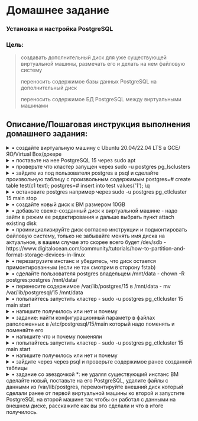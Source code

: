 # **Домашнее задание**

### Установка и настройка PostgreSQL
### Цель:
  
> создавать дополнительный диск для уже существующей виртуальной машины, размечать его и делать на нем файловую систему
>
> переносить содержимое базы данных PostgreSQL на дополнительный диск
>
> переносить содержимое БД PostgreSQL между виртуальными машинами


## **Описание/Пошаговая инструкция выполнения домашнего задания:**

<details><summary>• создайте виртуальную машину c Ubuntu 20.04/22.04 LTS в GCE/ЯО/Virtual Box/докере</summary>
  
  Развёрнута ВМ Ubuntu 
  ```bash
zetta55@ubuntu-vm1:~$ cat /etc/os-release 
PRETTY_NAME="Ubuntu 22.04.2 LTS"
NAME="Ubuntu"
VERSION_ID="22.04"
VERSION="22.04.2 LTS (Jammy Jellyfish)"
VERSION_CODENAME=jammy
ID=ubuntu
ID_LIKE=debian
HOME_URL="https://www.ubuntu.com/"
SUPPORT_URL="https://help.ubuntu.com/"
BUG_REPORT_URL="https://bugs.launchpad.net/ubuntu/"
PRIVACY_POLICY_URL="https://www.ubuntu.com/legal/terms-and-policies/privacy-policy"
UBUNTU_CODENAME=jammy
zetta55@ubuntu-vm1:~$ sudo dmidecode -s system-manufacturer
[sudo] пароль для zetta55: 
VMware, Inc.
zetta55@ubuntu-vm1:~$ 
  ```
  </details>
  
<details><summary>• поставьте на нее PostgreSQL 15 через sudo apt</summary>

  Подключаю репозиторий и устанавливаю postgresql.
```shell
zetta55@ubuntu-vm1:~$ sudo sh -c 'echo "deb http://apt.postgresql.org/pub/repos/apt $(lsb_release -cs)-pgdg main" > /etc/apt/sources.list.d/pgdg.list'
zetta55@ubuntu-vm1:~$ wget -qO- https://www.postgresql.org/media/keys/ACCC4CF8.asc | sudo tee /etc/apt/trusted.gpg.d/pgdg.asc &>/dev/null
zetta55@ubuntu-vm1:~$ sudo apt update
zetta55@ubuntu-vm1:~$ sudo apt install postgresql postgresql-client -y
```
  Проверяю результат установки
```shell
zetta55@ubuntu-vm1:~$ sudo systemctl status postgresql
● postgresql.service - PostgreSQL RDBMS
     Loaded: loaded (/lib/systemd/system/postgresql.service; enabled; vendor preset: enabled)
     Active: active (exited) since Mon 2023-04-24 15:55:19 MSK; 52s ago
   Main PID: 7080 (code=exited, status=0/SUCCESS)
        CPU: 1ms

апр 24 15:55:19 ubuntu-vm1 systemd[1]: Starting PostgreSQL RDBMS...
апр 24 15:55:19 ubuntu-vm1 systemd[1]: Finished PostgreSQL RDBMS.
zetta55@ubuntu-vm1:~$ sudo pg_config --version
PostgreSQL 15.2 (Ubuntu 15.2-1.pgdg22.04+1)
zetta55@ubuntu-vm1:~$

```
</details>

<details><summary>• проверьте что кластер запущен через sudo -u postgres pg_lsclusters</summary>

```shell
zetta55@ubuntu-vm1:~$ sudo -u postgres pg_lsclusters
Ver Cluster Port Status Owner    Data directory              Log file
15  main    5432 online postgres /var/lib/postgresql/15/main /var/log/postgresql/postgresql-15-main.log
zetta55@ubuntu-vm1:~$
```
</details>

<details><summary>• зайдите из под пользователя postgres в psql и сделайте произвольную таблицу с произвольным содержимым
postgres=# create table test(c1 text);
postgres=# insert into test values('1');
\q</summary>

  Зашёл пользователем postgres в psql, создал таблицу с произвольным содержимым.
```shell
zetta55@ubuntu-vm1:~$ sudo -u postgres psql
could not change directory to "/home/zetta55": Отказано в доступе
psql (15.2 (Ubuntu 15.2-1.pgdg22.04+1))
Type "help" for help.

postgres=# create table test(c1 text);
CREATE TABLE
postgres=# insert into test values('1');
INSERT 0 1
postgres=#

```
</details>


<details><summary>• остановите postgres например через sudo -u postgres pg_ctlcluster 15 main stop</summary>

  Стопаю postgres и проверяю результат выполнения остановки.
```shell
zetta55@ubuntu-vm1:~$ sudo -u postgres pg_ctlcluster 15 main stop
Warning: stopping the cluster using pg_ctlcluster will mark the systemd unit as failed. Consider using systemctl:
  sudo systemctl stop postgresql@15-main
  
zetta55@ubuntu-vm1:~$ sudo -u postgres pg_lsclusters
Ver Cluster Port Status Owner    Data directory              Log file
15  main    5432 down   postgres /var/lib/postgresql/15/main /var/log/postgresql/postgresql-15-main.log
zetta55@ubuntu-vm1:~$
  
```
</details>


<details><summary>• создайте новый диск к ВМ размером 10GB</summary>

  Исходное состояние дисковой подсистемы VM
```shell
  zetta55@ubuntu-vm1:~$ sudo lsblk
NAME                MAJ:MIN RM   SIZE RO TYPE MOUNTPOINTS
sda                   8:0    0    40G  0 disk
├─sda1                8:1    0     1M  0 part
├─sda2                8:2    0   513M  0 part /boot/efi
└─sda3                8:3    0  39,5G  0 part
  ├─vgubuntu-root   253:0    0  37,6G  0 lvm  /var/snap/firefox/common/host-hunspell
  │                                           /
  └─vgubuntu-swap_1 253:1    0   1,9G  0 lvm  [SWAP]
sr0                  11:0    1  1024M  0 rom
zetta55@ubuntu-vm1:~$ df -h
Файл.система              Размер Использовано  Дост Использовано% Cмонтировано в
tmpfs                       795M         1,6M  794M            1% /run
/dev/mapper/vgubuntu-root    37G          12G   24G           34% /
tmpfs                       3,9G            0  3,9G            0% /dev/shm
tmpfs                       5,0M         4,0K  5,0M            1% /run/lock
/dev/sda2                   512M         6,1M  506M            2% /boot/efi
tmpfs                       795M          96K  795M            1% /run/user/1000
zetta55@ubuntu-vm1:~$
```
Создал новый виртуальный диск.
<p align="center">
<image src="/lesson 6/new_vdi.png" alt="New vdi">
</p>
</details>

<details><summary>• добавьте свеже-созданный диск к виртуальной машине - надо зайти в режим ее редактирования и дальше выбрать пункт attach existing disk</summary>


  Подключил созданный диск к VM.
<p align="center">
<image src="/lesson 6/add_new_vdi.png" alt="New vdi">
</p>
<p align="center">
<image src="/lesson 6/add_new_vdi_1.png" alt="New vdi">
</p>
</details>

<details><summary>• проинициализируйте диск согласно инструкции и подмонтировать файловую систему, только не забывайте менять имя диска на актуальное, в вашем случае это скорее всего будет /dev/sdb - https://www.digitalocean.com/community/tutorials/how-to-partition-and-format-storage-devices-in-linux</summary>

```shell
zetta55@ubuntu-vm1:~$ sudo parted -l | grep Error
[sudo] пароль для zetta55:
Ошибка: /dev/sdb: метка диска не определена
zetta55@ubuntu-vm1:~$ lsblk
NAME                MAJ:MIN RM   SIZE RO TYPE MOUNTPOINTS
sda                   8:0    0    40G  0 disk
├─sda1                8:1    0     1M  0 part
├─sda2                8:2    0   513M  0 part /boot/efi
└─sda3                8:3    0  39,5G  0 part
  ├─vgubuntu-root   253:0    0  37,6G  0 lvm  /var/snap/firefox/common/host-hunspell
  │                                           /
  └─vgubuntu-swap_1 253:1    0   1,9G  0 lvm  [SWAP]
sdb                   8:16   0    10G  0 disk
sr0                  11:0    1  1024M  0 rom
zetta55@ubuntu-vm1:~$ sudo parted /dev/sdb mklabel gpt
Информация: Не забудьте обновить /etc/fstab.

zetta55@ubuntu-vm1:~$ lsblk
NAME                MAJ:MIN RM   SIZE RO TYPE MOUNTPOINTS
sda                   8:0    0    40G  0 disk
├─sda1                8:1    0     1M  0 part
├─sda2                8:2    0   513M  0 part /boot/efi
└─sda3                8:3    0  39,5G  0 part
  ├─vgubuntu-root   253:0    0  37,6G  0 lvm  /var/snap/firefox/common/host-hunspell
  │                                           /
  └─vgubuntu-swap_1 253:1    0   1,9G  0 lvm  [SWAP]
sdb                   8:16   0    10G  0 disk
sr0                  11:0    1  1024M  0 rom
zetta55@ubuntu-vm1:~$ sudo parted -a opt /dev/sdb mkpart primary ext4 0% 100%
Информация: Не забудьте обновить /etc/fstab.

zetta55@ubuntu-vm1:~$ sudo mkfs.ext4 -L 10G /dev/sdb1
mke2fs 1.46.5 (30-Dec-2021)
Creating filesystem with 2620928 4k blocks and 655360 inodes
Filesystem UUID: 885dd9db-3a5b-4b50-a5f9-e198b4a17d63
Superblock backups stored on blocks:
        32768, 98304, 163840, 229376, 294912, 819200, 884736, 1605632

Allocating group tables: done
Сохранение таблицы inod'ов: done
Создание журнала (16384 блоков): готово
Writing superblocks and filesystem accounting information: готово

zetta55@ubuntu-vm1:~$ sudo lsblk --fs
NAME                FSTYPE      FSVER    LABEL UUID                                   FSAVAIL FSUSE% MOUNTPOINTS
sda
├─sda1
├─sda2              vfat        FAT32          6BDB-C223                               505,9M     1% /boot/efi
└─sda3              LVM2_member LVM2 001       XTxL2s-Kenh-vV71-IwQJ-LUZB-KIdd-Kt169x
  ├─vgubuntu-root   ext4        1.0            f5346c10-26d6-4733-9fae-f20d1a9d6a54     23,3G    31% /var/snap/firefox/common/host-hunspell
  │                                                                                                  /
  └─vgubuntu-swap_1 swap        1              08baf801-2f0b-42f6-8064-33db93e7bb1d                  [SWAP]
sdb
└─sdb1              ext4        1.0      10G   885dd9db-3a5b-4b50-a5f9-e198b4a17d63
sr0
zetta55@ubuntu-vm1:~$

zetta55@ubuntu-vm1:~$ sudo mkdir -p /mnt/10G
[sudo] пароль для zetta55:
  
zetta55@ubuntu-vm1:~$ sudo mount -o defaults /dev/sdb1 /mnt/10G
  
zetta55@ubuntu-vm1:~$ cat /etc/fstab
# /etc/fstab: static file system information.
#
# Use 'blkid' to print the universally unique identifier for a
# device; this may be used with UUID= as a more robust way to name devices
# that works even if disks are added and removed. See fstab(5).
#
# <file system> <mount point>   <type>  <options>       <dump>  <pass>
/dev/mapper/vgubuntu-root /               ext4    errors=remount-ro 0       1
# /boot/efi was on /dev/sda2 during installation
UUID=6BDB-C223  /boot/efi       vfat    umask=0077      0       1
/dev/mapper/vgubuntu-swap_1 none            swap    sw              0       0
  
zetta55@ubuntu-vm1:~$ sudo sh -c "echo 'LABEL=10G /mnt/10G ext4 defaults 0 2' >> /etc/fstab"
  
zetta55@ubuntu-vm1:~$ cat /etc/fstab
# /etc/fstab: static file system information.
#
# Use 'blkid' to print the universally unique identifier for a
# device; this may be used with UUID= as a more robust way to name devices
# that works even if disks are added and removed. See fstab(5).
#
# <file system> <mount point>   <type>  <options>       <dump>  <pass>
/dev/mapper/vgubuntu-root /               ext4    errors=remount-ro 0       1
# /boot/efi was on /dev/sda2 during installation
UUID=6BDB-C223  /boot/efi       vfat    umask=0077      0       1
/dev/mapper/vgubuntu-swap_1 none            swap    sw              0       0
LABEL=10G /mnt/10G ext4 defaults 0 2
zetta55@ubuntu-vm1:~$

```
</details>


<details><summary>• перезагрузите инстанс и убедитесь, что диск остается примонтированным (если не так смотрим в сторону fstab)</summary>

```shell
zetta55@ubuntu-vm1:~$ sudo reboot

  Welcome to Ubuntu 22.04.2 LTS (GNU/Linux 5.19.0-40-generic x86_64)

 * Documentation:  https://help.ubuntu.com
 * Management:     https://landscape.canonical.com
 * Support:        https://ubuntu.com/advantage

Расширенное поддержание безопасности (ESM) для Applications выключено.

0 обновлений может быть применено немедленно.

7 дополнительных обновлений безопасности могут быть применены с помощью ESM Apps.
Подробнее о включении службы ESM Apps at https://ubuntu.com/esm

Last login: Mon Apr 24 17:11:39 2023 from 172.16.0.125

zetta55@ubuntu-vm1:~$ mount | grep dev/sd
/dev/sda2 on /boot/efi type vfat (rw,relatime,fmask=0077,dmask=0077,codepage=437,iocharset=iso8859-1,shortname=mixed,errors=remount-ro)
/dev/sdb1 on /mnt/10G type ext4 (rw,relatime)
zetta55@ubuntu-vm1:~$
  
zetta55@ubuntu-vm1:~$ lsblk | grep sd
sda                   8:0    0    40G  0 disk
├─sda1                8:1    0     1M  0 part
├─sda2                8:2    0   513M  0 part /boot/efi
└─sda3                8:3    0  39,5G  0 part
sdb                   8:16   0    10G  0 disk
└─sdb1                8:17   0    10G  0 part /mnt/10G
zetta55@ubuntu-vm1:~$
```
  как видно после ребута приаттаченый диск успешно смонтировался.
  
</details>

<details><summary>• сделайте пользователя postgres владельцем /mnt/data - chown -R postgres:postgres /mnt/data/</summary>

```shell
zetta55@ubuntu-vm1:~$ sudo chown -R postgres:postgres /mnt/10G/
[sudo] пароль для zetta55:
zetta55@ubuntu-vm1:~$ ls -la /mnt/10G/
итого 24
drwxr-xr-x 3 postgres postgres  4096 апр 24 17:14 .
drwxr-xr-x 3 root     root      4096 апр 24 17:48 ..
drwx------ 2 postgres postgres 16384 апр 24 17:14 lost+found
zetta55@ubuntu-vm1:~$

```
</details>


<details><summary>• перенесите содержимое /var/lib/postgres/15 в /mnt/data - mv /var/lib/postgresql/15 /mnt/data</summary>

```shell
zetta55@ubuntu-vm1:~$ sudo mv /var/lib/postgresql/15 /mnt/10G

zetta55@ubuntu-vm1:~$ sudo ls -la /mnt/10G/15/main/
итого 92
drwx------ 19 postgres postgres 4096 апр 24 18:04 .
drwxr-xr-x  3 postgres postgres 4096 апр 24 15:55 ..
drwx------  5 postgres postgres 4096 апр 24 15:55 base
drwx------  2 postgres postgres 4096 апр 24 18:05 global
drwx------  2 postgres postgres 4096 апр 24 15:55 pg_commit_ts
drwx------  2 postgres postgres 4096 апр 24 15:55 pg_dynshmem
drwx------  4 postgres postgres 4096 апр 24 18:09 pg_logical
drwx------  4 postgres postgres 4096 апр 24 15:55 pg_multixact
drwx------  2 postgres postgres 4096 апр 24 15:55 pg_notify
drwx------  2 postgres postgres 4096 апр 24 15:55 pg_replslot
drwx------  2 postgres postgres 4096 апр 24 15:55 pg_serial
drwx------  2 postgres postgres 4096 апр 24 15:55 pg_snapshots
drwx------  2 postgres postgres 4096 апр 24 18:04 pg_stat
drwx------  2 postgres postgres 4096 апр 24 15:55 pg_stat_tmp
drwx------  2 postgres postgres 4096 апр 24 15:55 pg_subtrans
drwx------  2 postgres postgres 4096 апр 24 15:55 pg_tblspc
drwx------  2 postgres postgres 4096 апр 24 15:55 pg_twophase
-rw-------  1 postgres postgres    3 апр 24 15:55 PG_VERSION
drwx------  3 postgres postgres 4096 апр 24 15:55 pg_wal
drwx------  2 postgres postgres 4096 апр 24 15:55 pg_xact
-rw-------  1 postgres postgres   88 апр 24 15:55 postgresql.auto.conf
-rw-------  1 postgres postgres  130 апр 24 18:04 postmaster.opts
-rw-------  1 postgres postgres  107 апр 24 18:04 postmaster.pid
zetta55@ubuntu-vm1:~$

```
</details>


<details><summary>• попытайтесь запустить кластер - sudo -u postgres pg_ctlcluster 15 main start</summary>

```shell
  zetta55@ubuntu-vm1:~$ sudo -u postgres pg_ctlcluster 15 main start
Error: /var/lib/postgresql/15/main is not accessible or does not exist
zetta55@ubuntu-vm1:~$

```
</details>


<details><summary>• напишите получилось или нет и почему</summary>

  Кластер запустить не получилось, т.к. данные postgres-инстанса были перемещены. Перемещение не было зафиксировано в настройках postgres
</details>


<details><summary>• задание: найти конфигурационный параметр в файлах раположенных в /etc/postgresql/15/main который надо поменять и поменяйте его</summary>

  перехожу в директорию, содержащую конфиги и смотрю текущие настройки, определяющие расположение инстанса
```shell
  zetta55@ubuntu-vm1:~$ cd /etc/postgresql/15/main
zetta55@ubuntu-vm1:/etc/postgresql/15/main$ ls
conf.d  environment  pg_ctl.conf  pg_hba.conf  pg_ident.conf  postgresql.conf  start.conf
zetta55@ubuntu-vm1:/etc/postgresql/15/main$ cat postgresql.conf | grep data
data_directory = '/var/lib/postgresql/15/main'          # use data in another directory
#fsync = on                             # flush data to disk for crash safety
                                        # unrecoverable data corruption)
                                        #   open_datasync
                                        #   fdatasync (default on Linux and FreeBSD)
# Set these on the primary and on any standby that will send replication data.
                                        #   %d = database name
#client_encoding = sql_ascii            # actually, defaults to database
#data_sync_retry = off                  # retry or panic on failure to fsync
                                        # data?
zetta55@ubuntu-vm1:/etc/postgresql/15/main$ 
```
  

</details>


<details><summary>• напишите что и почему поменяли</summary>

    Меняю настройки на новое расположение инстанса
```shell
zetta55@ubuntu-vm1:/etc/postgresql/15/main$ sed -i 's#^\(data_directory\s*=\s*\).*$#\1/mnt/10G/15/main#' /etc/postgresql/15/main/postgresql.conf
sed: невозможно открыть временный файл /etc/postgresql/15/main/sed9btjuA: Отказано в доступе
zetta55@ubuntu-vm1:/etc/postgresql/15/main$ sudo sed -i 's#^\(data_directory\s*=\s*\).*$#\1/mnt/10G/15/main#' /etc/postgresql/15/main/postgresql.conf
zetta55@ubuntu-vm1:/etc/postgresql/15/main$ cat postgresql.conf | grep data
data_directory = /mnt/10G/15/main
#fsync = on                             # flush data to disk for crash safety
                                        # unrecoverable data corruption)
                                        #   open_datasync
                                        #   fdatasync (default on Linux and FreeBSD)
# Set these on the primary and on any standby that will send replication data.
                                        #   %d = database name
#client_encoding = sql_ascii            # actually, defaults to database
#data_sync_retry = off                  # retry or panic on failure to fsync
                                        # data?
zetta55@ubuntu-vm1:/etc/postgresql/15/main$ sudo -u postgres pg_ctlcluster 15 main start
Error: invalid line 42 in /etc/postgresql/15/main/postgresql.conf: data_directory = /mnt/10G/15/main
zetta55@ubuntu-vm1:/etc/postgresql/15/main$
```  
  
  Что-то пошло не так.
  Выснил. Надо было добавить одинарные кавычки и экранировать их.
```shell
zetta55@ubuntu-vm1:/etc/postgresql/15/main$ sudo sed -i 's#^\(data_directory\s*=\s*\).*$#\1'\''/mnt/10G/15/main'\''#' /etc/postgresql/15/main/postgresql.conf
zetta55@ubuntu-vm1:/etc/postgresql/15/main$ sudo -u postgres pg_lsclusters
Ver Cluster Port Status Owner    Data directory   Log file
15  main    5432 down   postgres /mnt/10G/15/main /var/log/postgresql/postgresql-15-main.log
```
  Done. Инстанс сервера стартанул с новым расположением.

</details>


<details><summary>• попытайтесь запустить кластер - sudo -u postgres pg_ctlcluster 15 main start</summary>

```shell
zetta55@ubuntu-vm1:/etc/postgresql/15/main$ sudo -u postgres pg_ctlcluster 15 main start
Warning: the cluster will not be running as a systemd service. Consider using systemctl:
  sudo systemctl start postgresql@15-main
Removed stale pid file.
zetta55@ubuntu-vm1:/etc/postgresql/15/main$ sudo -u postgres pg_lsclusters
Ver Cluster Port Status Owner    Data directory   Log file
15  main    5432 online postgres /mnt/10G/15/main /var/log/postgresql/postgresql-15-main.log
zetta55@ubuntu-vm1:/etc/postgresql/15/main$

```
</details>


<details><summary>• напишите получилось или нет и почему</summary>

```shell
```
</details>


<details><summary>• зайдите через через psql и проверьте содержимое ранее созданной таблицы</summary>

```shell
```
</details>


<details><summary>• задание со звездочкой *: не удаляя существующий инстанс ВМ сделайте новый, поставьте на его PostgreSQL, удалите файлы с данными из /var/lib/postgres, перемонтируйте внешний диск который сделали ранее от первой виртуальной машины ко второй и запустите PostgreSQL на второй машине так чтобы он работал с данными на внешнем диске, расскажите как вы это сделали и что в итоге получилось.</summary>

```shell
```
</details>
